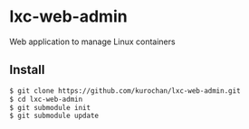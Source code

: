 lxc-web-admin
=============

Web application to manage Linux containers

## Install
```sh
$ git clone https://github.com/kurochan/lxc-web-admin.git
$ cd lxc-web-admin
$ git submodule init
$ git submodule update
```
